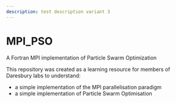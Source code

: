 ```yaml
---
description: test description variant 3
---
```


# MPI\_PSO

A Fortran MPI implementation of Particle Swarm Optimization

This repository was created as a learning resource for members of Daresbury labs to understand:

* a simple implementation of the MPI parallelisation paradigm
* a simple implementation of Particle Swarm Optimisation

